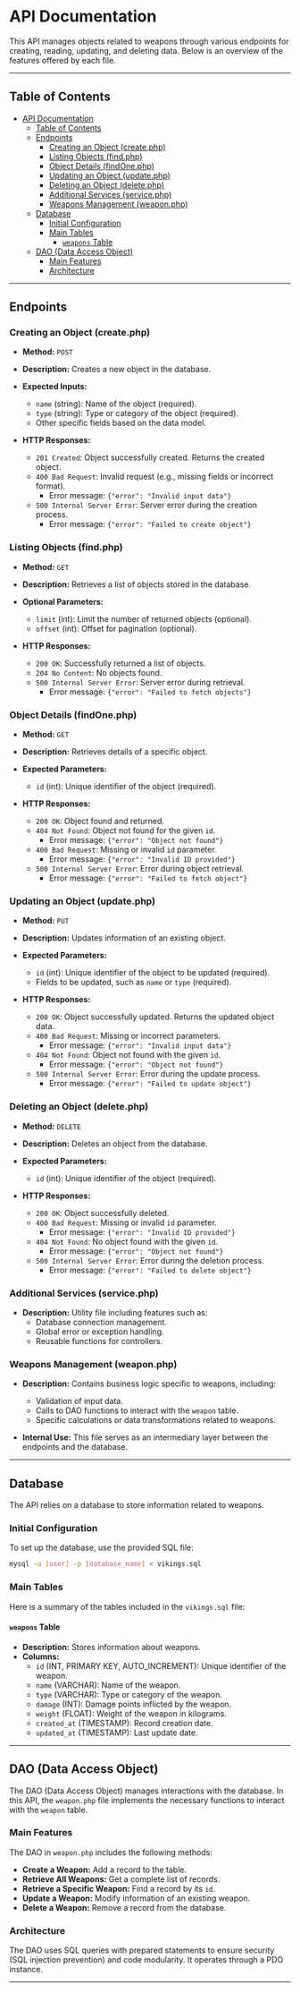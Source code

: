 # API Documentation

This API manages objects related to weapons through various endpoints for creating, reading, updating, and deleting data. Below is an overview of the features offered by each file.

---

## Table of Contents

- [API Documentation](#api-documentation)
   * [Table of Contents](#table-of-contents)
   * [Endpoints](#endpoints)
      + [Creating an Object (create.php)](#creating-an-object-createphp)
      + [Listing Objects (find.php)](#listing-objects-findphp)
      + [Object Details (findOne.php)](#object-details-findonephp)
      + [Updating an Object (update.php)](#updating-an-object-updatephp)
      + [Deleting an Object (delete.php)](#deleting-an-object-deletephp)
      + [Additional Services (service.php)](#additional-services-servicephp)
      + [Weapons Management (weapon.php)](#weapons-management-weaponphp)
   * [Database](#database)
      + [Initial Configuration](#initial-configuration)
      + [Main Tables](#main-tables)
         - [`weapons` Table](#weapons-table)
   * [DAO (Data Access Object)](#dao-data-access-object)
      + [Main Features](#main-features)
      + [Architecture](#architecture)

---

## Endpoints

### Creating an Object (create.php)

- **Method:** `POST`
- **Description:** Creates a new object in the database.
- **Expected Inputs:**
  - `name` (string): Name of the object (required).
  - `type` (string): Type or category of the object (required).
  - Other specific fields based on the data model.

- **HTTP Responses:**
  - `201 Created`: Object successfully created. Returns the created object.
  - `400 Bad Request`: Invalid request (e.g., missing fields or incorrect format).
    - Error message: `{"error": "Invalid input data"}`
  - `500 Internal Server Error`: Server error during the creation process.
    - Error message: `{"error": "Failed to create object"}`

### Listing Objects (find.php)

- **Method:** `GET`
- **Description:** Retrieves a list of objects stored in the database.
- **Optional Parameters:**
  - `limit` (int): Limit the number of returned objects (optional).
  - `offset` (int): Offset for pagination (optional).

- **HTTP Responses:**
  - `200 OK`: Successfully returned a list of objects.
  - `204 No Content`: No objects found.
  - `500 Internal Server Error`: Server error during retrieval.
    - Error message: `{"error": "Failed to fetch objects"}`

### Object Details (findOne.php)

- **Method:** `GET`
- **Description:** Retrieves details of a specific object.
- **Expected Parameters:**
  - `id` (int): Unique identifier of the object (required).

- **HTTP Responses:**
  - `200 OK`: Object found and returned.
  - `404 Not Found`: Object not found for the given `id`.
    - Error message: `{"error": "Object not found"}`
  - `400 Bad Request`: Missing or invalid `id` parameter.
    - Error message: `{"error": "Invalid ID provided"}`
  - `500 Internal Server Error`: Error during object retrieval.
    - Error message: `{"error": "Failed to fetch object"}`

### Updating an Object (update.php)

- **Method:** `PUT`
- **Description:** Updates information of an existing object.
- **Expected Parameters:**
  - `id` (int): Unique identifier of the object to be updated (required).
  - Fields to be updated, such as `name` or `type` (required).

- **HTTP Responses:**
  - `200 OK`: Object successfully updated. Returns the updated object data.
  - `400 Bad Request`: Missing or incorrect parameters.
    - Error message: `{"error": "Invalid input data"}`
  - `404 Not Found`: Object not found with the given `id`.
    - Error message: `{"error": "Object not found"}`
  - `500 Internal Server Error`: Error during the update process.
    - Error message: `{"error": "Failed to update object"}`

### Deleting an Object (delete.php)

- **Method:** `DELETE`
- **Description:** Deletes an object from the database.
- **Expected Parameters:**
  - `id` (int): Unique identifier of the object (required).

- **HTTP Responses:**
  - `200 OK`: Object successfully deleted.
  - `400 Bad Request`: Missing or invalid `id` parameter.
    - Error message: `{"error": "Invalid ID provided"}`
  - `404 Not Found`: No object found with the given `id`.
    - Error message: `{"error": "Object not found"}`
  - `500 Internal Server Error`: Error during the deletion process.
    - Error message: `{"error": "Failed to delete object"}`

### Additional Services (service.php)

- **Description:** Utility file including features such as:
  - Database connection management.
  - Global error or exception handling.
  - Reusable functions for controllers.

### Weapons Management (weapon.php)

- **Description:** Contains business logic specific to weapons, including:
  - Validation of input data.
  - Calls to DAO functions to interact with the `weapon` table.
  - Specific calculations or data transformations related to weapons.

- **Internal Use:** This file serves as an intermediary layer between the endpoints and the database.

---

## Database

The API relies on a database to store information related to weapons.

### Initial Configuration

To set up the database, use the provided SQL file:

```bash
mysql -u [user] -p [database_name] < vikings.sql
```

### Main Tables

Here is a summary of the tables included in the `vikings.sql` file:

#### `weapons` Table

- **Description:** Stores information about weapons.
- **Columns:**
  - `id` (INT, PRIMARY KEY, AUTO_INCREMENT): Unique identifier of the weapon.
  - `name` (VARCHAR): Name of the weapon.
  - `type` (VARCHAR): Type or category of the weapon.
  - `damage` (INT): Damage points inflicted by the weapon.
  - `weight` (FLOAT): Weight of the weapon in kilograms.
  - `created_at` (TIMESTAMP): Record creation date.
  - `updated_at` (TIMESTAMP): Last update date.

---

## DAO (Data Access Object)

The DAO (Data Access Object) manages interactions with the database. In this API, the `weapon.php` file implements the necessary functions to interact with the `weapon` table.

### Main Features

The DAO in `weapon.php` includes the following methods:

- **Create a Weapon:** Add a record to the table.
- **Retrieve All Weapons:** Get a complete list of records.
- **Retrieve a Specific Weapon:** Find a record by its `id`.
- **Update a Weapon:** Modify information of an existing weapon.
- **Delete a Weapon:** Remove a record from the database.

### Architecture

The DAO uses SQL queries with prepared statements to ensure security (SQL injection prevention) and code modularity. It operates through a PDO instance. 

---